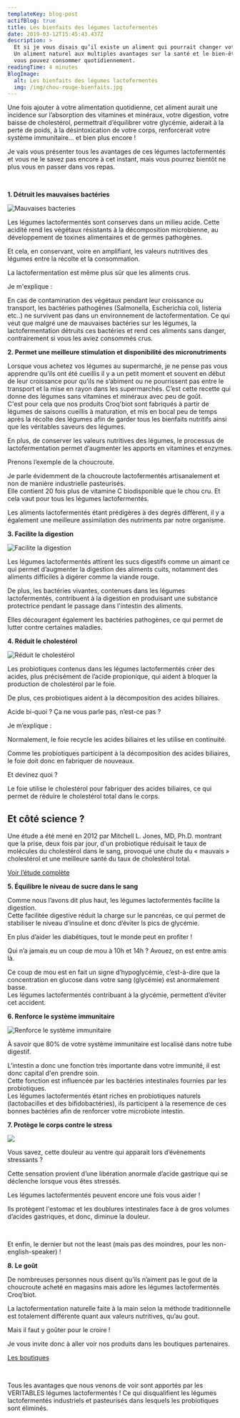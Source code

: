 ```yaml
---
templateKey: blog-post
actifBlog: true
title: Les bienfaits des légumes lactofermentés
date: 2019-03-12T15:45:43.437Z
description: >
  Et si je vous disais qu’il existe un aliment qui pourrait changer votre vie.
  Un aliment naturel aux multiples avantages sur la santé et le bien-être que
  vous pouvez consommer quotidiennement. 
readingTime: 4 minutes
BlogImage:
  alt: Les bienfaits des légumes lactofermentés
  img: /img/chou-rouge-bienfaits.jpg
---
```

Une fois ajouter à votre alimentation quotidienne, cet aliment aurait une incidence sur l’absorption des vitamines et minéraux, votre digestion, votre baisse de cholestérol, permettrait d’équilibrer votre glycémie, aiderait à la perte de poids, à la désintoxication de votre corps, renforcerait votre système immunitaire… et bien plus encore !

Je vais vous présenter tous les avantages de ces légumes lactofermentés et vous ne le savez pas encore à cet instant, mais vous pourrez bientôt ne plus vous en passer dans vos repas.

<br />

**1. Détruit les mauvaises bactéries**

![Mauvaises bacteries](/img/bacteries-1-.jpg "Mauvaises bacteries")

Les légumes lactofermentés sont conserves dans un milieu acide. Cette acidité rend les végétaux résistants à la décomposition microbienne, au développement de toxines alimentaires et de germes pathogènes.

Et cela, en conservant, voire en amplifiant, les valeurs nutritives des légumes entre la récolte et la consommation.

La lactofermentation est même plus sûr que les aliments crus. 

Je m'explique : 

En cas de contamination des végétaux pendant leur croissance ou transport, les bactéries pathogènes (Salmonella, Escherichia coli, listeria etc..) ne survivent pas dans un environnement de lactofermentation. Ce qui veut que malgré une de mauvaises bactéries sur les légumes, la lactofermentation détruits ces bactéries et rend ces aliments sans danger, contrairement si vous les aviez consommés crus.  

**2. Permet une meilleure stimulation et disponibilité des micronutriments**

Lorsque vous achetez vos légumes au supermarché, je ne pense pas vous apprendre qu’ils ont été cueillis il y a un petit moment et souvent en début de leur croissance pour qu’ils ne s’abiment ou ne pourrissent pas entre le transport et la mise en rayon dans les supermarchés. C’est cette recette qui donne des légumes sans vitamines et minéraux avec peu de goût. 
<br /> C'est pour cela que nos produits Croq'biot sont fabriqués à partir de légumes de saisons cueillis à maturation, et mis en bocal peu de temps après la récolte des légumes afin de garder tous les bienfaits nutritifs ainsi que les véritables saveurs des légumes. 

En plus, de conserver les valeurs nutritives des légumes, le processus de lactofermentation permet d’augmenter les apports en vitamines et enzymes. 

Prenons l’exemple de la choucroute. 

Je parle évidemment de la choucroute lactofermentés artisanalement et non de manière industrielle pasteurisés. 
<br /> Elle contient 20 fois plus de vitamine C biodisponible que le chou cru. Et cela vaut pour tous les légumes lactofermentés. 

Les aliments lactofermentés étant prédigères à des degrés diffèrent, il y a également une meilleure assimilation des nutriments par notre organisme. 

**3. Facilite la digestion**

![Facilite la digestion](/img/manger.jpg "Facilite la digestion")

Les légumes lactofermentés attirent les sucs digestifs comme un aimant ce qui permet d’augmenter la digestion des aliments cuits, notamment des aliments difficiles à digérer comme la viande rouge.

De plus, les bactéries vivantes, contenues dans les légumes lactofermentés, contribuent à la digestion en produisant une substance protectrice pendant le passage dans l'intestin des aliments. 

Elles découragent également les bactéries pathogènes, ce qui permet de lutter contre certaines maladies.

**4. Réduit le cholestérol**

![Réduit le cholestérol](/img/cholesterol.jpg "Réduit le cholestérol")

Les probiotiques contenus dans les légumes lactofermentés créer des acides, plus précisément de l’acide propionique, qui aident à bloquer la production de cholestérol par le foie.

De plus, ces probiotiques aident à la décomposition des acides biliaires.

Acide bi-quoi ? Ça ne vous parle pas, n’est-ce pas ?

Je m’explique : 

Normalement, le foie recycle les acides biliaires et les utilise en continuité. 

Comme les probiotiques participent à la décomposition des acides biliaires, le foie doit donc en fabriquer de nouveaux. 

Et devinez quoi ? 

Le foie utilise le cholestérol pour fabriquer des acides biliaires, ce qui permet de réduire le cholestérol total dans le corps.

<div class="scientifique"> <h2>Et côté science ?
</h2> <p>Une étude a été mené en 2012 par Mitchell L. Jones, MD, Ph.D. montrant que la prise, deux fois par jour, d'un probiotique réduisait le taux de molécules du cholestérol dans le sang, provoqué une chute du « mauvais » cholestérol et une meilleure santé du taux de cholestérol total.
 </p> <a href="https://www.ncbi.nlm.nih.gov/pmc/articles/PMC4176637/">Voir l’étude complète </a> </div>

**5. Équilibre le niveau de sucre dans le sang**

Comme nous l’avons dit plus haut, les légumes lactofermentés facilite la digestion.
 <br /> Cette facilitée digestive réduit la charge sur le pancréas, ce qui permet de stabiliser le niveau d’insuline et donc d’éviter ls pics de glycémie.

En plus d’aider les diabétiques, tout le monde peut en profiter !

Qui n’a jamais eu un coup de mou à 10h et 14h ? Avouez, on est entre amis là.

Ce coup de mou est en fait un signe d’hypoglycémie, c’est-à-dire que la concentration en glucose dans votre sang (glycémie) est anormalement basse. 
<br /> Les légumes lactofermentés contribuant à la glycémie, permettent d’éviter cet accident.

**6. Renforce le système immunitaire**

![Renforce le système immunitaire](/img/immunite.jpg "Renforce le système immunitaire")

À savoir que 80% de votre système immunitaire est localisé dans notre tube digestif. 

L’intestin a donc une fonction très importante dans votre immunité, il est donc capital d'en prendre soin. 
<br /> Cette fonction est influencée par les bactéries intestinales fournies par les probiotiques.
 <br /> Les légumes lactofermentés étant riches en probiotiques naturels (lactobacilles et des bifidobactéries), ils participent à la resemence de ces bonnes bactéries afin de renforcer votre microbiote intestin.

**7. Protège le corps contre le stress**

![](/img/stress.jpg)

Vous savez, cette douleur au ventre qui apparait lors d’évènements stressants ?

Cette sensation provient d’une libération anormale d’acide gastrique qui se déclenche lorsque vous êtes stressés.

Les légumes lactofermentés peuvent encore une fois vous aider !

Ils protègent l'estomac et les doublures intestinales face à de gros volumes d’acides gastriques, et donc, diminue la douleur.

<br />

Et enfin, le dernier but not the least (mais pas des moindres, pour les non-english-speaker) !

**8. Le goût**

De nombreuses personnes nous disent qu’ils n’aiment pas le gout de la choucroute acheté en magasins mais adore les légumes lactofermentés Croq’biot. 

La lactofermentation naturelle faite à la main selon la méthode traditionnelle est totalement différente quant aux valeurs nutritives, qu’au gout.

Mais il faut y goûter pour le croire !

Je vous invite donc à aller voir nos produits dans les boutiques partenaires.

<a class="button" href="/shops">Les boutiques</a>

<br />

Tous les avantages que nous venons de voir sont apportés par les VERITABLES légumes lactofermentés ! Ce qui disqualifient les légumes lactofermentés industriels et pasteurisés dans lesquels les probiotiques sont éliminés.
